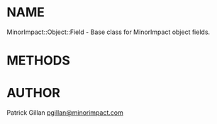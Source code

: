 # NAME

MinorImpact::Object::Field - Base class for MinorImpact object fields.

# METHODS

# AUTHOR

Patrick Gillan <pgillan@minorimpact.com>
